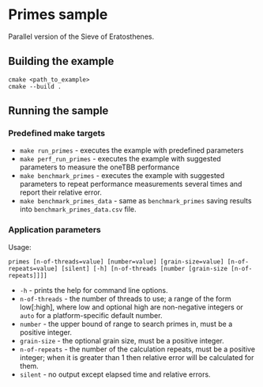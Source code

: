 # Primes sample
Parallel version of the Sieve of Eratosthenes.

## Building the example
```
cmake <path_to_example>
cmake --build .
```

## Running the sample
### Predefined make targets
* `make run_primes` - executes the example with predefined parameters
* `make perf_run_primes` - executes the example with suggested parameters to measure the oneTBB performance
* `make benchmark_primes` - executes the example with suggested parameters to repeat performance measurements several times
and report their relative error.
* `make benchmark_primes_data` - same as `benchmark_primes` saving results into `benchmark_primes_data.csv` file.

### Application parameters
Usage:
```
primes [n-of-threads=value] [number=value] [grain-size=value] [n-of-repeats=value] [silent] [-h] [n-of-threads [number [grain-size [n-of-repeats]]]]
```
* `-h` - prints the help for command line options.
* `n-of-threads` - the number of threads to use; a range of the form low\[:high\], where low and optional high are non-negative integers or `auto` for a platform-specific default number.
* `number` - the upper bound of range to search primes in, must be a positive integer.
* `grain-size` - the optional grain size, must be a positive integer.
* `n-of-repeats` - the number of the calculation repeats, must be a positive integer; when it is greater than 1 then relative error will be calculated for them.
* `silent` - no output except elapsed time and relative errors.
